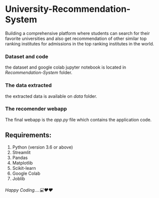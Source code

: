 # University-Recommendation-System

Building a comprehensive platform where students can search for their favorite universities and also get recommendation of other similar top ranking institutes for admissions in the top ranking institutes in the world. 

### Dataset and code

the dataset and google colab jupyter notebook is located in *Recommendation-System* folder. 

### The data extracted

the extracted data is available on *data* folder.

### The recomender webapp

The final webapp is the _app.py_ file which contains the application code.


## Requirements:

1. Python (version 3.6 or above)
2. Streamlit 
3. Pandas
4. Matplotlib
5. Scikit-learn
6. Google Colab
7. Joblib


###### Happy Coding....💻❤️❤️

